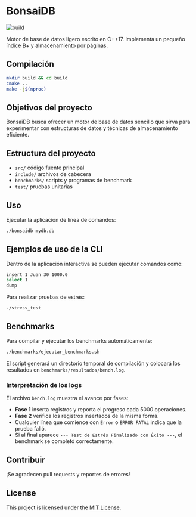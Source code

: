 # BonsaiDB
![build](https://img.shields.io/badge/build-passing-brightgreen)

Motor de base de datos ligero escrito en C++17. Implementa un pequeño índice B+ y almacenamiento por páginas.

## Compilación
```bash
mkdir build && cd build
cmake ..
make -j$(nproc)
```

## Objetivos del proyecto
BonsaiDB busca ofrecer un motor de base de datos sencillo que sirva para experimentar con estructuras de datos y técnicas de almacenamiento eficiente.

## Estructura del proyecto
- `src/` código fuente principal
- `include/` archivos de cabecera
- `benchmarks/` scripts y programas de benchmark
- `test/` pruebas unitarias


## Uso
Ejecutar la aplicación de línea de comandos:
```bash
./bonsaidb mydb.db
```

## Ejemplos de uso de la CLI
Dentro de la aplicación interactiva se pueden ejecutar comandos como:
```bash
insert 1 Juan 30 1000.0
select 1
dump
```

Para realizar pruebas de estrés:
```bash
./stress_test
```


## Benchmarks

Para compilar y ejecutar los benchmarks automáticamente:

```bash
./benchmarks/ejecutar_benchmarks.sh
```

El script generará un directorio temporal de compilación y colocará los
resultados en `benchmarks/resultados/bench.log`.

### Interpretación de los logs

El archivo `bench.log` muestra el avance por fases:

- **Fase 1** inserta registros y reporta el progreso cada 5000
  operaciones.
- **Fase 2** verifica los registros insertados de la misma forma.
- Cualquier línea que comience con `Error` o `ERROR FATAL` indica que la
  prueba falló.
- Si al final aparece `--- Test de Estrés Finalizado con Éxito ---`, el
  benchmark se completó correctamente.
## Contribuir
¡Se agradecen pull requests y reportes de errores!


## License
This project is licensed under the [MIT License](LICENSE).